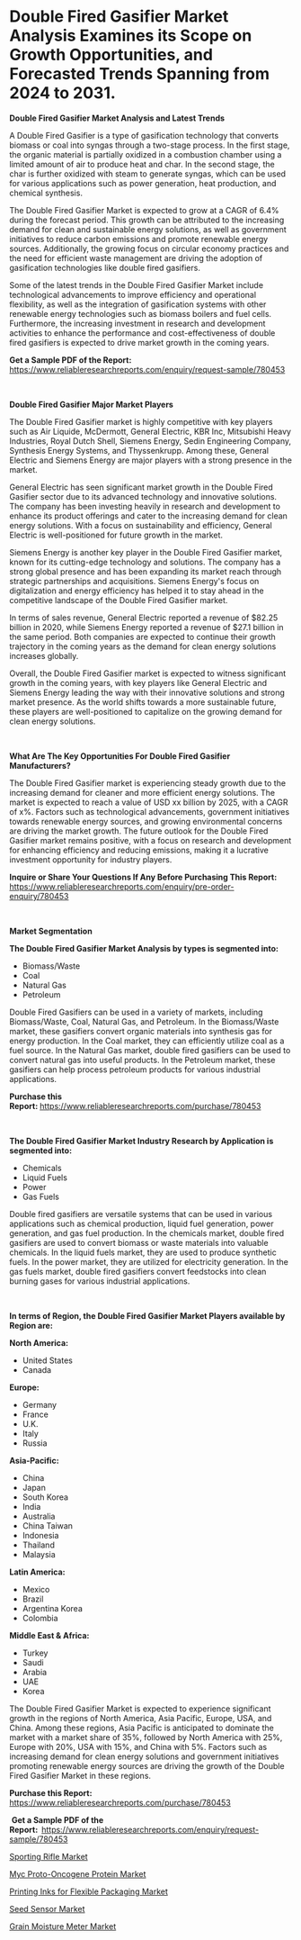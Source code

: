 <p><h1>Double Fired Gasifier Market Analysis Examines its Scope on Growth Opportunities, and Forecasted Trends Spanning from 2024 to 2031.</h1></p><p><strong>Double Fired Gasifier Market Analysis and Latest Trends</strong></p>
<p><p>A Double Fired Gasifier is a type of gasification technology that converts biomass or coal into syngas through a two-stage process. In the first stage, the organic material is partially oxidized in a combustion chamber using a limited amount of air to produce heat and char. In the second stage, the char is further oxidized with steam to generate syngas, which can be used for various applications such as power generation, heat production, and chemical synthesis.</p><p>The Double Fired Gasifier Market is expected to grow at a CAGR of 6.4% during the forecast period. This growth can be attributed to the increasing demand for clean and sustainable energy solutions, as well as government initiatives to reduce carbon emissions and promote renewable energy sources. Additionally, the growing focus on circular economy practices and the need for efficient waste management are driving the adoption of gasification technologies like double fired gasifiers.</p><p>Some of the latest trends in the Double Fired Gasifier Market include technological advancements to improve efficiency and operational flexibility, as well as the integration of gasification systems with other renewable energy technologies such as biomass boilers and fuel cells. Furthermore, the increasing investment in research and development activities to enhance the performance and cost-effectiveness of double fired gasifiers is expected to drive market growth in the coming years.</p></p>
<p><strong>Get a Sample PDF of the Report:&nbsp;</strong> <a href="https://www.reliableresearchreports.com/enquiry/request-sample/780453">https://www.reliableresearchreports.com/enquiry/request-sample/780453</a></p>
<p>&nbsp;</p>
<p><strong>Double Fired Gasifier Major Market Players</strong></p>
<p><p>The Double Fired Gasifier market is highly competitive with key players such as Air Liquide, McDermott, General Electric, KBR Inc, Mitsubishi Heavy Industries, Royal Dutch Shell, Siemens Energy, Sedin Engineering Company, Synthesis Energy Systems, and Thyssenkrupp. Among these, General Electric and Siemens Energy are major players with a strong presence in the market.</p><p>General Electric has seen significant market growth in the Double Fired Gasifier sector due to its advanced technology and innovative solutions. The company has been investing heavily in research and development to enhance its product offerings and cater to the increasing demand for clean energy solutions. With a focus on sustainability and efficiency, General Electric is well-positioned for future growth in the market.</p><p>Siemens Energy is another key player in the Double Fired Gasifier market, known for its cutting-edge technology and solutions. The company has a strong global presence and has been expanding its market reach through strategic partnerships and acquisitions. Siemens Energy's focus on digitalization and energy efficiency has helped it to stay ahead in the competitive landscape of the Double Fired Gasifier market.</p><p>In terms of sales revenue, General Electric reported a revenue of $82.25 billion in 2020, while Siemens Energy reported a revenue of $27.1 billion in the same period. Both companies are expected to continue their growth trajectory in the coming years as the demand for clean energy solutions increases globally.</p><p>Overall, the Double Fired Gasifier market is expected to witness significant growth in the coming years, with key players like General Electric and Siemens Energy leading the way with their innovative solutions and strong market presence. As the world shifts towards a more sustainable future, these players are well-positioned to capitalize on the growing demand for clean energy solutions.</p></p>
<p>&nbsp;</p>
<p><strong>What Are The Key Opportunities For Double Fired Gasifier Manufacturers?</strong></p>
<p><p>The Double Fired Gasifier market is experiencing steady growth due to the increasing demand for cleaner and more efficient energy solutions. The market is expected to reach a value of USD xx billion by 2025, with a CAGR of x%. Factors such as technological advancements, government initiatives towards renewable energy sources, and growing environmental concerns are driving the market growth. The future outlook for the Double Fired Gasifier market remains positive, with a focus on research and development for enhancing efficiency and reducing emissions, making it a lucrative investment opportunity for industry players.</p></p>
<p><strong>Inquire or Share Your Questions If Any Before Purchasing This Report:</strong> <a href="https://www.reliableresearchreports.com/enquiry/pre-order-enquiry/780453">https://www.reliableresearchreports.com/enquiry/pre-order-enquiry/780453</a></p>
<p>&nbsp;</p>
<p><strong>Market Segmentation</strong></p>
<p><strong>The Double Fired Gasifier Market Analysis by types is segmented into:</strong></p>
<p><ul><li>Biomass/Waste</li><li>Coal</li><li>Natural Gas</li><li>Petroleum</li></ul></p>
<p><p>Double Fired Gasifiers can be used in a variety of markets, including Biomass/Waste, Coal, Natural Gas, and Petroleum. In the Biomass/Waste market, these gasifiers convert organic materials into synthesis gas for energy production. In the Coal market, they can efficiently utilize coal as a fuel source. In the Natural Gas market, double fired gasifiers can be used to convert natural gas into useful products. In the Petroleum market, these gasifiers can help process petroleum products for various industrial applications.</p></p>
<p><strong>Purchase this Report:&nbsp;</strong><a href="https://www.reliableresearchreports.com/purchase/780453">https://www.reliableresearchreports.com/purchase/780453</a></p>
<p>&nbsp;</p>
<p><strong>The Double Fired Gasifier Market Industry Research by Application is segmented into:</strong></p>
<p><ul><li>Chemicals</li><li>Liquid Fuels</li><li>Power</li><li>Gas Fuels</li></ul></p>
<p><p>Double fired gasifiers are versatile systems that can be used in various applications such as chemical production, liquid fuel generation, power generation, and gas fuel production. In the chemicals market, double fired gasifiers are used to convert biomass or waste materials into valuable chemicals. In the liquid fuels market, they are used to produce synthetic fuels. In the power market, they are utilized for electricity generation. In the gas fuels market, double fired gasifiers convert feedstocks into clean burning gases for various industrial applications.</p></p>
<p>&nbsp;</p>
<p><strong>In terms of Region, the Double Fired Gasifier Market Players available by Region are:</strong></p>
<p>
    <p> <strong> North America: </strong>
        <ul>
            <li>United States</li>
            <li>Canada</li>
        </ul>
        </p> 
    <p> <strong> Europe: </strong>
        <ul>
            <li>Germany</li>
            <li>France</li>
            <li>U.K.</li>
            <li>Italy</li>
            <li>Russia</li>
        </ul>
        </p> 
    <p> <strong> Asia-Pacific: </strong>
        <ul>
            <li>China</li>
            <li>Japan</li>
            <li>South Korea</li>
            <li>India</li>
            <li>Australia</li>
            <li>China Taiwan</li>
            <li>Indonesia</li>
            <li>Thailand</li>
            <li>Malaysia</li>
        </ul>
        </p> 
    <p> <strong> Latin America: </strong>
        <ul>
            <li>Mexico</li>
            <li>Brazil</li>
            <li>Argentina Korea</li>
            <li>Colombia</li>
        </ul>
        </p> 
    <p> <strong> Middle East & Africa: </strong>
        <ul>
            <li>Turkey</li>
            <li>Saudi</li>
            <li>Arabia</li>
            <li>UAE</li>
            <li>Korea</li>
        </ul>
    </p>
    </p>
<p><p>The Double Fired Gasifier Market is expected to experience significant growth in the regions of North America, Asia Pacific, Europe, USA, and China. Among these regions, Asia Pacific is anticipated to dominate the market with a market share of 35%, followed by North America with 25%, Europe with 20%, USA with 15%, and China with 5%. Factors such as increasing demand for clean energy solutions and government initiatives promoting renewable energy sources are driving the growth of the Double Fired Gasifier Market in these regions.</p></p>
<p><strong>Purchase this Report: </strong><a href="https://www.reliableresearchreports.com/purchase/780453">https://www.reliableresearchreports.com/purchase/780453</a></p>
<p>&nbsp;<strong>Get a Sample PDF of the Report:&nbsp;&nbsp;</strong><a href="https://www.reliableresearchreports.com/enquiry/request-sample/780453">https://www.reliableresearchreports.com/enquiry/request-sample/780453</a></p>
<p><strong></strong></p>
<p><p><a href="https://github.com/kathiaseamanalvaradovlprc2h/Market-Research-Report-List-1/blob/main/sporting-rifle-market.md">Sporting Rifle Market</a></p><p><a href="https://github.com/wusalecollins540tpqoz/Market-Research-Report-List-1/blob/main/myc-proto-oncogene-protein-market.md">Myc Proto-Oncogene Protein Market</a></p><p><a href="https://github.com/pjcfca/Market-Research-Report-List-1/blob/main/printing-inks-for-flexible-packaging-market.md">Printing Inks for Flexible Packaging Market</a></p><p><a href="https://github.com/GroverBarry/Market-Research-Report-List-4/blob/main/seed-sensor-market.md">Seed Sensor Market</a></p><p><a href="https://github.com/lylyparadise/Market-Research-Report-List-2/blob/main/grain-moisture-meter-market.md">Grain Moisture Meter Market</a></p></p>